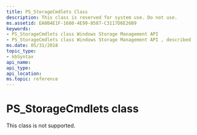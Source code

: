 ```yaml
---
title: PS_StorageCmdlets Class
description: This class is reserved for system use. Do not use.
ms.assetid: EA0B4E1F-1680-4E99-8587-C3117D6E26B9
keywords:
- PS_StorageCmdlets class Windows Storage Management API
- PS_StorageCmdlets class Windows Storage Management API , described
ms.date: 05/31/2018
topic_type: 
- kbSyntax
api_name: 
api_type: 
api_location: 
ms.topic: reference
---
```


# PS\_StorageCmdlets class

This class is not supported.

 

 





